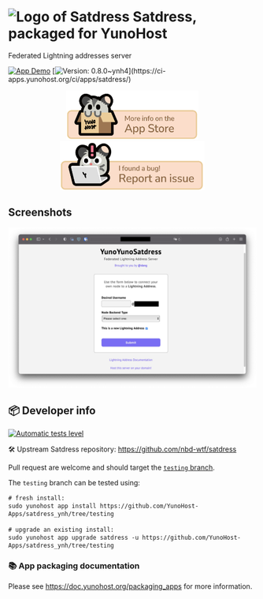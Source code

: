 <!--
N.B.: This README was automatically generated by <https://github.com/YunoHost/apps_tools/blob/main/readme_generator>
It shall NOT be edited by hand.
-->

<h1>
  <img src="https://raw.githubusercontent.com/YunoHost/apps/main/logos/satdress.png" width="32px" alt="Logo of Satdress">
  Satdress, packaged for YunoHost
</h1>

Federated Lightning addresses server

[![App Demo](https://img.shields.io/badge/App_Demo-blue?style=for-the-badge)](https://github.com/nbd-wtf/satdress)
[![Version: 0.8.0~ynh4](https://img.shields.io/badge/Version-0.8.0~ynh4-rgb(18,138,11)?style=for-the-badge)](https://ci-apps.yunohost.org/ci/apps/satdress/)

<div align="center">
<a href="https://apps.yunohost.org/app/satdress"><img height="100px" src="https://github.com/YunoHost/yunohost-artwork/raw/refs/heads/main/badges/neopossum-badges/badge_more_info_on_the_appstore.svg"/></a>
<a href="https://github.com/YunoHost-Apps/satdress_ynh/issues"><img height="100px" src="https://github.com/YunoHost/yunohost-artwork/raw/refs/heads/main/badges/neopossum-badges/badge_report_an_issue.svg"/></a>
</div>


## Screenshots
![Screenshot of Satdress](./doc/screenshots/screenshot.jpg)

## 📦 Developer info

[![Automatic tests level](https://apps.yunohost.org/badge/cilevel/satdress)](https://ci-apps.yunohost.org/ci/apps/satdress/)

🛠️ Upstream Satdress repository: <https://github.com/nbd-wtf/satdress>

Pull request are welcome and should target the [`testing` branch](https://github.com/YunoHost-Apps/satdress_ynh/tree/testing).

The `testing` branch can be tested using:
```
# fresh install:
sudo yunohost app install https://github.com/YunoHost-Apps/satdress_ynh/tree/testing

# upgrade an existing install:
sudo yunohost app upgrade satdress -u https://github.com/YunoHost-Apps/satdress_ynh/tree/testing
```

### 📚 App packaging documentation

Please see <https://doc.yunohost.org/packaging_apps> for more information.